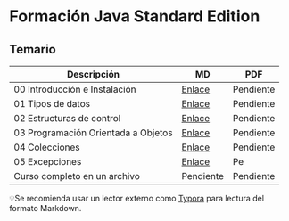 # Formación Java Standard Edition

## Temario

| Descripción                   | MD                                                | PDF                                                 |
| ----------------------------- | ------------------------------------------------- | --------------------------------------------------- |
| 00 Introducción e Instalación | [Enlace](docs/md/00-Intro.md)  | Pendiente |
| 01 Tipos de datos | [Enlace](docs/md/01-Tipos.md)  | Pendiente |
| 02 Estructuras de control | [Enlace](docs/md/02-Estructuras.md) | Pendiente |
| 03 Programación Orientada a Objetos | [Enlace](docs/md/03-POO.md) | Pendiente |
| 04 Colecciones | [Enlace](docs/md/04-Colecciones.md) | Pendiente |
| 05 Excepciones | [Enlace](docs/md/05-Excepciones.md) | Pe |
| Curso completo en un archivo | Pendiente | Pendiente |

💡Se recomienda usar un lector externo como [Typora](https://download.typora.io/windows/typora-update-x64-1117.exe) para lectura del formato Markdown.
